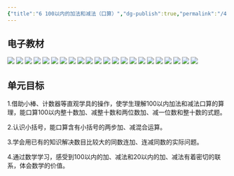 ```yaml
---
{"title":"6 100以内的加法和减法（口算）","dg-publish":true,"permalink":"/4 单元教学/1B 一下/6 100以内的加法和减法（口算）/","dgPassFrontmatter":true,"noteIcon":""}
---
```



## 电子教材

<p class="grid-4">
	<img loading="lazy" decoding="async" src="https://book.pep.com.cn/1221001102121/files/mobile/67.jpg">
	<img loading="lazy" decoding="async" src="https://book.pep.com.cn/1221001102121/files/mobile/68.jpg">
	<img loading="lazy" decoding="async" src="https://book.pep.com.cn/1221001102121/files/mobile/69.jpg">
	<img loading="lazy" decoding="async" src="https://book.pep.com.cn/1221001102121/files/mobile/70.jpg">
	<img loading="lazy" decoding="async" src="https://book.pep.com.cn/1221001102121/files/mobile/71.jpg">
	<img loading="lazy" decoding="async" src="https://book.pep.com.cn/1221001102121/files/mobile/72.jpg">
	<img loading="lazy" decoding="async" src="https://book.pep.com.cn/1221001102121/files/mobile/73.jpg">
	<img loading="lazy" decoding="async" src="https://book.pep.com.cn/1221001102121/files/mobile/74.jpg">
	<img loading="lazy" decoding="async" src="https://book.pep.com.cn/1221001102121/files/mobile/75.jpg">
	<img loading="lazy" decoding="async" src="https://book.pep.com.cn/1221001102121/files/mobile/76.jpg">
	<img loading="lazy" decoding="async" src="https://book.pep.com.cn/1221001102121/files/mobile/77.jpg">
	<img loading="lazy" decoding="async" src="https://book.pep.com.cn/1221001102121/files/mobile/78.jpg">
	<img loading="lazy" decoding="async" src="https://book.pep.com.cn/1221001102121/files/mobile/79.jpg">
	<img loading="lazy" decoding="async" src="https://book.pep.com.cn/1221001102121/files/mobile/80.jpg">
	<img loading="lazy" decoding="async" src="https://book.pep.com.cn/1221001102121/files/mobile/81.jpg">
	<img loading="lazy" decoding="async" src="https://book.pep.com.cn/1221001102121/files/mobile/82.jpg">
	<img loading="lazy" decoding="async" src="https://book.pep.com.cn/1221001102121/files/mobile/83.jpg">
	<img loading="lazy" decoding="async" src="https://book.pep.com.cn/1221001102121/files/mobile/84.jpg">
	<img loading="lazy" decoding="async" src="https://book.pep.com.cn/1221001102121/files/mobile/85.jpg">
	<img loading="lazy" decoding="async" src="https://book.pep.com.cn/1221001102121/files/mobile/86.jpg">
	<img loading="lazy" decoding="async" src="https://book.pep.com.cn/1221001102121/files/mobile/87.jpg">
	<img loading="lazy" decoding="async" src="https://book.pep.com.cn/1221001102121/files/mobile/88.jpg">
</p>

## 单元目标

1.借助小棒、计数器等直观学具的操作，使学生理解100以内加法和减法口算的算理，能口算100以内整十数加、减整十数和两位数加、减一位数和整十数的式题。

2.认识小括号，能口算含有小括号的两步加、减混合运算。

3.学会用已有的知识解决数目比较大的同数连加、连减同数的实际问题。

4.通过数学学习，感受到100以内的加、减法和20以内的加、减法有着密切的联系，体会数学的价值。
